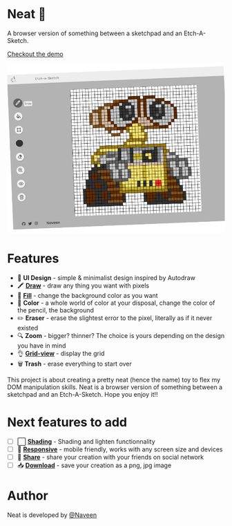 # Neat 🎨
A browser version of something between a sketchpad and an Etch-A-Sketch.

[Checkout the demo](https://peaceful-panda.netlify.app/)

[![Image of Neat](preview.png)](https://peaceful-panda.netlify.app/)

# Features

- 🍥 **UI Design** - simple & minimalist design inspired by Autodraw
- 🖍️ **[Draw](#draw)** - draw any thing you want with pixels
- 🥛 **[Fill](#fill)** - change the background color as you want
- 🎨 **Color** - a whole world of color at your disposal, change the color of the pencil, the background
- ✏️ **Eraser** - erase the slightest error to the pixel, literally as if it never existed
- 🔍 **Zoom** - bigger? thinner? The choice is yours depending on the design you have in mind
- 👌 **[Grid-view](#view)** - display the grid
- 🗑️ **Trash** - erase everything to start over

This project is about creating a pretty neat (hence the name) toy to flex my DOM manipulation skills. Neat is a browser version of something between a sketchpad and an Etch-A-Sketch.
Hope you enjoy it!!

# Next features to add
- [ ]  ⬜ **[Shading](#shades)** - Shading and lighten functionnality
- [ ]  📱 **[Responsive](#mobile)** - mobile friendly, works with any screen size and devices
- [ ]  🔗 **[Share](#socials)** - share your creation with your friends on social network
- [ ]  📥 **[Download](#jpg)** - save your creation as a png, jpg image

# Author

Neat is developed by [@Naveen](https://github.com/claymeers)